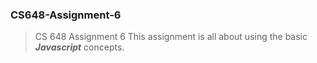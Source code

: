 ### CS648-Assignment-6
> CS 648 Assignment 6
This assignment is all about using the basic **_Javascript_** concepts.

